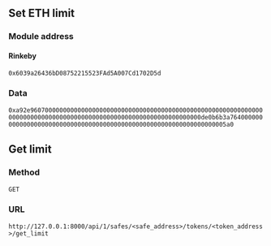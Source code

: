 ## Set ETH limit

### Module address
#### Rinkeby
`0x6039a26436bD08752215523FAd5A007Cd1702D5d`

### Data
`0xa92e960700000000000000000000000000000000000000000000000000000000000000000000000000000000000000000000000000000000000000000de0b6b3a764000000000000000000000000000000000000000000000000000000000000000005a0`

## Get limit

### Method
`GET`

### URL
`http://127.0.0.1:8000/api/1/safes/<safe_address>/tokens/<token_address>/get_limit`